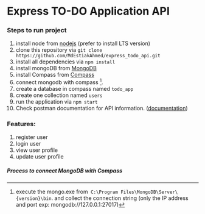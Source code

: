 # Express TO-DO Application API

### Steps to run project

1. install node from [nodejs](https://nodejs.org/en/) (prefer to install LTS version)
2. clone this repository via `git clone https://github.com/MdEstiakAhmed/express_todo_api.git`
3. install all dependencies via `npm install`
4. install mongoDB from [MongoDB](https://www.mongodb.com/try/download/community)
5. install Compass from [Compass](https://www.mongodb.com/try/download/compass)
6. connect mongodb with compass [^1].
7. create a database in compass named `todo_app`
8. create one collection named `users`
9. run the application via `npm start`
10. Check postman documentation for API information. ([documentation](https://documenter.getpostman.com/view/14015825/UVyq1HZw))

### Features:

1. register user
2. login user
3. view user profile
4. update user profile

##### Process to connect MongoDB with Compass

[^1]: execute the mongo.exe from` C:\Program Files\MongoDB\Server\{version}\bin`. and collect the connection string (only the IP address and port exp: mongodb://127.0.0.1:27017)
